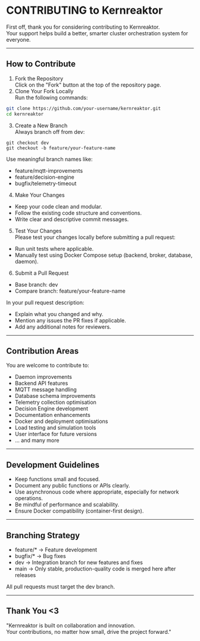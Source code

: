 # CONTRIBUTING to Kernreaktor

First off, thank you for considering contributing to Kernreaktor.  
Your support helps build a better, smarter cluster orchestration system for everyone.

---

## How to Contribute

1. Fork the Repository  
Click on the "Fork" button at the top of the repository page.
2. Clone Your Fork Locally  
Run the following commands:  
```bash
git clone https://github.com/your-username/kernreaktor.git  
cd kernreaktor
```
3. Create a New Branch  
Always branch off from dev:
```basb
git checkout dev  
git checkout -b feature/your-feature-name
```
Use meaningful branch names like:  
- feature/mqtt-improvements  
- feature/decision-engine  
- bugfix/telemetry-timeout
4. Make Your Changes  
- Keep your code clean and modular.  
- Follow the existing code structure and conventions.  
- Write clear and descriptive commit messages.
5. Test Your Changes  
Please test your changes locally before submitting a pull request:  
- Run unit tests where applicable.  
- Manually test using Docker Compose setup (backend, broker, database, daemon).
6. Submit a Pull Request  
- Base branch: dev  
- Compare branch: feature/your-feature-name

In your pull request description:  
- Explain what you changed and why.  
- Mention any issues the PR fixes if applicable.  
- Add any additional notes for reviewers.

---
## Contribution Areas

You are welcome to contribute to:  
- Daemon improvements  
- Backend API features  
- MQTT message handling  
- Database schema improvements  
- Telemetry collection optimisation  
- Decision Engine development  
- Documentation enhancements  
- Docker and deployment optimisations  
- Load testing and simulation tools  
- User interface for future versions
- ... and many more 
---

## Development Guidelines

- Keep functions small and focused.  
- Document any public functions or APIs clearly.  
- Use asynchronous code where appropriate, especially for network operations.  
- Be mindful of performance and scalability.  
- Ensure Docker compatibility (container-first design).

---


## Branching Strategy

- feature/* → Feature development  
- bugfix/* → Bug fixes  
- dev → Integration branch for new features and fixes  
- main → Only stable, production-quality code is merged here after releases

All pull requests must target the dev branch.

---

## Thank You <3

"Kernreaktor is built on collaboration and innovation.  
Your contributions, no matter how small, drive the project forward."
